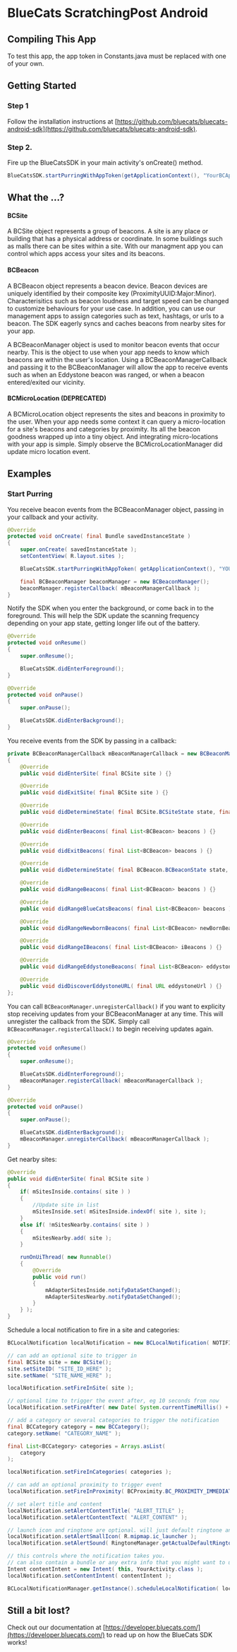 BlueCats ScratchingPost Android
===============================

## Compiling This App
To test this app, the app token in Constants.java must be replaced with one of your own.

## Getting Started
### Step 1
Follow the installation instructions at [https://github.com/bluecats/bluecats-android-sdk](https://github.com/bluecats/bluecats-android-sdk).

### Step 2.
Fire up the BlueCatsSDK in your main activity's onCreate() method.

``` java
BlueCatsSDK.startPurringWithAppToken(getApplicationContext(), "YourBCAppToken");
```

## What the ...?

#### BCSite

A BCSite object represents a group of beacons. A site is any place or building that has a physical address or coordinate. In some buildings such as malls there can be sites within a site. With our managment app you can control which apps access your sites and its beacons.  

#### BCBeacon

A BCBeacon object represents a beacon device. Beacon devices are uniquely identified by their composite key (ProximityUUID:Major:Minor). Characterisitics such as beacon loudness and target speed can be changed to customize behaviours for your use case. In addition, you can use our management apps to assign categories such as text, hashtags, or urls to a beacon. The SDK eagerly syncs and caches beacons from nearby sites for your app.

A BCBeaconManager object is used to monitor beacon events that occur nearby. This is the object to use when your app needs to know which beacons are within the user's location. Using a BCBeaconManagerCallback and passing it to the BCBeaconManager will allow the app to receive events such as when an Eddystone beacon was ranged, or when a beacon entered/exited our vicinity.

#### BCMicroLocation (DEPRECATED)

A BCMicroLocation object represents the sites and beacons in proximity to the user. When your app needs some context it can query a micro-location for a site's beacons and categories by proximity. Its all the beacon goodness wrapped up into a tiny object. And integrating micro-locations with your app is simple. Simply observe the BCMicroLocationManager did update micro location event.

## Examples

### Start Purring

You receive beacon events from the BCBeaconManager object, passing in your callback and your activity.
``` java
@Override
protected void onCreate( final Bundle savedInstanceState )
{
	super.onCreate( savedInstanceState );
	setContentView( R.layout.sites );

	BlueCatsSDK.startPurringWithAppToken( getApplicationContext(), "YOUR_APP_TOKEN_HERE" );

	final BCBeaconManager beaconManager = new BCBeaconManager();
	beaconManager.registerCallback( mBeaconManagerCallback );
}
```

Notify the SDK when you enter the background, or come back in to the foreground. This will help the SDK update the scanning frequency depending on your app state, getting longer life out of the battery.
``` java
@Override
protected void onResume()
{
    super.onResume();

    BlueCatsSDK.didEnterForeground();
}
```

``` java
@Override
protected void onPause()
{
    super.onPause();

    BlueCatsSDK.didEnterBackground();
}
```

You receive events from the SDK by passing in a callback:
``` java
private BCBeaconManagerCallback mBeaconManagerCallback = new BCBeaconManagerCallback()
{
	@Override
	public void didEnterSite( final BCSite site ) {}

	@Override
	public void didExitSite( final BCSite site ) {}

	@Override
	public void didDetermineState( final BCSite.BCSiteState state, final BCSite forSite ) {}

	@Override
	public void didEnterBeacons( final List<BCBeacon> beacons ) {}

	@Override
	public void didExitBeacons( final List<BCBeacon> beacons ) {}

	@Override
	public void didDetermineState( final BCBeacon.BCBeaconState state, final BCBeacon forBeacon ) {}

	@Override
	public void didRangeBeacons( final List<BCBeacon> beacons ) {}

	@Override
	public void didRangeBlueCatsBeacons( final List<BCBeacon> beacons ) {}

	@Override
	public void didRangeNewbornBeacons( final List<BCBeacon> newBornBeacons ) {}

	@Override
	public void didRangeIBeacons( final List<BCBeacon> iBeacons ) {}

	@Override
	public void didRangeEddystoneBeacons( final List<BCBeacon> eddystoneBeacons ) {}

	@Override
	public void didDiscoverEddystoneURL( final URL eddystoneUrl ) {}
};
```

You can call `BCBeaconManager.unregisterCallback()` if you want to explicity stop receiving updates from your BCBeaconManager at any time. This will unregister the callback from the SDK. Simply call `BCBeaconManager.registerCallback()` to begin receiving updates again.
``` java
@Override
protected void onResume()
{
    super.onResume();

    BlueCatsSDK.didEnterForeground();
    mBeaconManager.registerCallback( mBeaconManagerCallback );
}

@Override
protected void onPause()
{
    super.onPause();

    BlueCatsSDK.didEnterBackground();
    mBeaconManager.unregisterCallback( mBeaconManagerCallback );
}
```

Get nearby sites:
``` java
@Override
public void didEnterSite( final BCSite site )
{
	if( mSitesInside.contains( site ) )
	{
		//Update site in list
		mSitesInside.set( mSitesInside.indexOf( site ), site );
	}
	else if( !mSitesNearby.contains( site ) )
	{
		mSitesNearby.add( site );
	}

	runOnUiThread( new Runnable()
	{
		@Override
		public void run()
		{
			mAdapterSitesInside.notifyDataSetChanged();
			mAdapterSitesNearby.notifyDataSetChanged();
		}
	} );
}
```

Schedule a local notification to fire in a site and categories:
``` java
BCLocalNotification localNotification = new BCLocalNotification( NOTIFICATION_ID );

// can add an optional site to trigger in        
final BCSite site = new BCSite();
site.setSiteID( "SITE_ID_HERE" );
site.setName( "SITE_NAME_HERE" );

localNotification.setFireInSite( site );

// optional time to trigger the event after, eg 10 seconds from now        
localNotification.setFireAfter( new Date( System.currentTimeMillis() + ( 10 * 1000 ) ) );

// add a category or several categories to trigger the notification
final BCCategory category = new BCCategory();
category.setName( "CATEGORY_NAME" );

final List<BCCategory> categories = Arrays.asList(
	category
);

localNotification.setFireInCategories( categories );

// can add an optional proximity to trigger event        
localNotification.setFireInProximity( BCProximity.BC_PROXIMITY_IMMEDIATE );

// set alert title and content        
localNotification.setAlertContentTitle( "ALERT_TITLE" );
localNotification.setAlertContentText( "ALERT_CONTENT" );

// launch icon and ringtone are optional. will just default ringtone and app icon for defaults        
localNotification.setAlertSmallIcon( R.mipmap.ic_launcher );
localNotification.setAlertSound( RingtoneManager.getActualDefaultRingtoneUri( this, RingtoneManager.TYPE_NOTIFICATION ) );

// this controls where the notification takes you.
// can also contain a bundle or any extra info that you might want to unpack        
Intent contentIntent = new Intent( this, YourActivity.class );
localNotification.setContentIntent( contentIntent );

BCLocalNotificationManager.getInstance().scheduleLocalNotification( localNotification );
```

## Still a bit lost?
Check out our documentation at [https://developer.bluecats.com/](https://developer.bluecats.com/) to read up on how the BlueCats SDK works!
